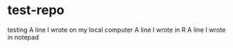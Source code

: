 # test-repo
testing
A   l i n e   I   w r o t e   o n   m y   l o c a l   c o m p u t e r 
 
 A line I wrote in R
A line I wrote in notepad